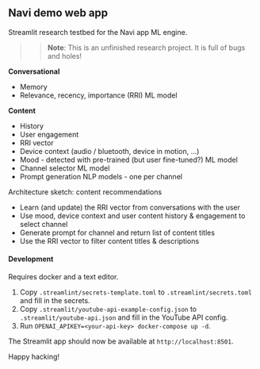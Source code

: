 Navi demo web app
-----------------

Streamlit research testbed for the Navi app ML engine.

>> **Note**: This is an unfinished research project. It is full of bugs and holes!

**Conversational**

- Memory
- Relevance, recency, importance (RRI) ML model

**Content**

- History
- User engagement
- RRI vector
- Device context (audio / bluetooth, device in motion, …)
- Mood - detected with pre-trained (but user fine-tuned?) ML model
- Channel selector ML model
- Prompt generation NLP models - one per channel

Architecture sketch: content recommendations

- Learn (and update) the RRI vector from conversations with the user
- Use mood, device context and user content history & engagement to select channel
- Generate prompt for channel and return list of content titles
- Use the RRI vector to filter content titles & descriptions

#### Development

Requires docker and a text editor.

1. Copy `.streamlint/secrets-template.toml` to `.streamlint/secrets.toml` and fill in the secrets. 
2. Copy `.streamlit/youtube-api-example-config.json` to `.streamlit/youtube-api.json` and fill in the YouTube API config.
3. Run `OPENAI_APIKEY=<your-api-key> docker-compose up -d`.

The Streamlit app should now be available at `http://localhost:8501`.

Happy hacking!
